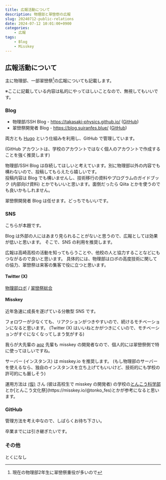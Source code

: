 ```yaml
---
title: 広報活動について
description: 物理部と翠巒祭の広報
slug: 20240712-public-relations
date: 2024-07-12 10:01:00+0900
categories:
    - 広報
tags: 
    - Blog
    - Misskey
---
```


## 広報活動について

主に物理部、一部翠巒祭[^1]の広報についても記載します。

[^1]: 現在の物理部2年生に翠巒祭重役が多いので

※ここに記載している内容は私的にやってほしいことなので、無視してもいいです。

### Blog

- 物理部/SSH Blog - https://takasaki-physics.github.io/ ([GitHub](https://github.com/takasaki-physics/takasaki-physics.github.io))
- 翠巒祭開発者 Blog - https://blog.suiranfes.blue/ ([GitHub](https://github.com/suiranfes/blog.suiranfes.blue))

両方とも [Hugo](https://gohugo.io/) という仕組みを利用し、GitHub で管理しています。  

(GitHub アカウントは、学校のアカウントではなく個人のアカウントで作成することを強く推奨します)

物理部/SSH Blog は存続してほしいと考えています。別に物理部以外の内容でも構わないので、投稿してもらえたら嬉しいです。  
投稿内容は Blog でも構いませんし、技術移行の資料やプログラムのガイドブック (内部向け資料) とかでもいいと思います。面倒だったら Qiita とかを使うのでも良いかもしれません。

翠巒祭開発者 Blog は任せます。どっちでもいいです。

### SNS

こちらが本題です。

Blog は外部の人にはあまり見られることがないと思うので、広報としては効果が低いと思います。
そこで、SNS の利用を推奨します。

広報は高崎高校の活動を知ってもらうことや、他校の人と協力することなどにもつながるので良いと思います。
具体的には、物理部はロボの高度技術に関しての協力、翠巒祭は来客の集客で役に立つと思います。

#### Twitter (X)

[物理部ロボ](https://twitter.com/takataka_robo) / [翠巒祭総合](https://twitter.com/suiranfes)

#### Misskey

近年急速に成長を遂げている分散型 SNS です。

フォロワーが少なくても、リアクションがつきやすいので、続けるモチベーションになると思います。
(Twitter (X) はいいねとかがつきにくいので、モチベーションがすぐになくなってしまう気がする)

我らが大先輩の [aqz](https://p1.a9z.dev/@aqz) 先輩も misskey の開発者なので、個人的には翠巒祭側で特に使ってほしいですね。

サーバー (インスタンス) は misskey.io を推奨します。
(もし物理部のサーバーを使えるなら、独自のインスタンスを立ち上げてもいいけど、技術的にも学校の許可的にも厳しそう)

運用方法は [(仮)](https://misskey.io/@kakkokari_gtyih) さん (彼は高校生で misskey の開発者) の学校の[とんこう科学部](https://misskey.io/@natureofmad_)とか[とんこう文化祭](https://misskey.io/@tonko_fes)とかが参考になると思います。

### GitHub

管理方法を考え中なので、しばらくお待ち下さい。

卒業までには引き継ぎたいです。

### その他

とくになし
